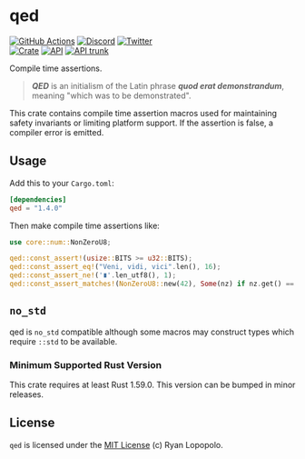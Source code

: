 # qed

[![GitHub Actions](https://github.com/artichoke/qed/workflows/CI/badge.svg)](https://github.com/artichoke/qed/actions)
[![Discord](https://img.shields.io/discord/607683947496734760)](https://discord.gg/QCe2tp2)
[![Twitter](https://img.shields.io/twitter/follow/artichokeruby?label=Follow&style=social)](https://twitter.com/artichokeruby)
<br>
[![Crate](https://img.shields.io/crates/v/qed.svg)](https://crates.io/crates/qed)
[![API](https://docs.rs/qed/badge.svg)](https://docs.rs/qed)
[![API trunk](https://img.shields.io/badge/docs-trunk-blue.svg)](https://artichoke.github.io/qed/qed/)

Compile time assertions.

> **_QED_** is an initialism of the Latin phrase **_quod erat demonstrandum_**,
> meaning "which was to be demonstrated".

This crate contains compile time assertion macros used for maintaining safety
invariants or limiting platform support. If the assertion is false, a compiler
error is emitted.

## Usage

Add this to your `Cargo.toml`:

```toml
[dependencies]
qed = "1.4.0"
```

Then make compile time assertions like:

```rust
use core::num::NonZeroU8;

qed::const_assert!(usize::BITS >= u32::BITS);
qed::const_assert_eq!("Veni, vidi, vici".len(), 16);
qed::const_assert_ne!('∎'.len_utf8(), 1);
qed::const_assert_matches!(NonZeroU8::new(42), Some(nz) if nz.get() == 42);
```

## `no_std`

qed is `no_std` compatible although some macros may construct types which
require `::std` to be available.

### Minimum Supported Rust Version

This crate requires at least Rust 1.59.0. This version can be bumped in minor
releases.

## License

`qed` is licensed under the [MIT License](LICENSE) (c) Ryan Lopopolo.
